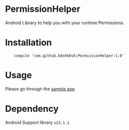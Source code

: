# PermissionHelper
Android Library to help you with your runtime Permissions.


Installation
=====

```
    compile 'com.github.k0shk0sh:PermissionHelper:1.0'
```

Usage
=====

Please go through the <a href="https://github.com/k0shk0sh/PermissionHelper/tree/master/app/src/main/java/com/fastaccess/permission/sample">sample 
app</a>

Dependency
======

Android Support library ```v23.1.1```